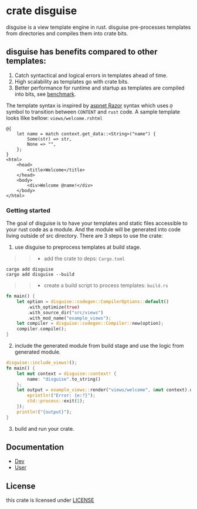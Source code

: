 # crate disguise

disguise is a view template engine in rust. disguise pre-processes templates from directories and compiles them into crate bits. 

## disguise has benefits compared to other templates:
1. Catch syntactical and logical errors in templates ahead of time.
2. High scalability as templates go with crate bits.
3. Better performance for runtime and startup as templates are compiled into bits, see [benchmark](./rust/benchmark).

The template syntax is inspired by [aspnet Razor](https://dotnet.microsoft.com/en-us/apps/aspnet) syntax which uses `@` symbol to transition between `CONTENT` and `rust` code. A sample template looks llike bellow: `views/welcome.rshtml`
```
@{
    let name = match context.get_data::<String>("name") {
        Some(str) => str,
        None => "",
    };
}
<html>
    <head>
        <title>Welcome</title>
    </head>
    <body>
        <div>Welcome @name!</div>
    </body>
</html>
```

### Getting started
The goal of disguise is to have your templates and static files accessible to your rust code as a module. And the module will be generated into code living outside of src directory. There are 3 steps to use the crate:

1. use disguise to preprocess templates at build stage.
>> * add the crate to deps: `Cargo.toml`
```shell
cargo add disguise
cargo add disguise --build
```
>> * create a build script to process templates: `build.rs`
```rust
fn main() {
    let option = disguise::codegen::CompilerOptions::default()
        .with_optimize(true)
        .with_source_dir("src/views")
        .with_mod_name("example_views");
    let compiler = disguise::codegen::Compiler::new(option);
    compiler.compile();
}
```
2. include the generated module from build stage and use the logic from generated module.
```rust
disguise::include_views!();
fn main() {
    let mut context = disguise::context! {
        name: "disguise".to_string()
    };
    let output = example_views::render("views/welcome", &mut context).unwrap_or_else(|e| {
        eprintln!("Error: {e:?}");
        std::process::exit(1);
    });
    println!("{output}");
}
```
3. build and run your crate.


## Documentation
  * [Dev](./doc/dev/README.md)
  * [User](./doc/en/get_started.md)

## License

this crate is licensed under [LICENSE](./LICENSE)

